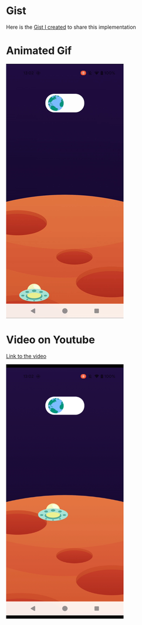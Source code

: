 # Gist

Here is the [Gist I created](https://gist.github.com/graffiti75/725b5ba972d1b1fc42dde9f083992bdb) to share this implementation

# Animated Gif

<img src="media/video.gif" alt="Sample Video" width="320" height="694">

# Video on Youtube

[Link to the video](https://www.youtube.com/watch?v=tGJi1Dw0B9U)

<img src="media/image.png" alt="Sample Video" width="320" height="694">
